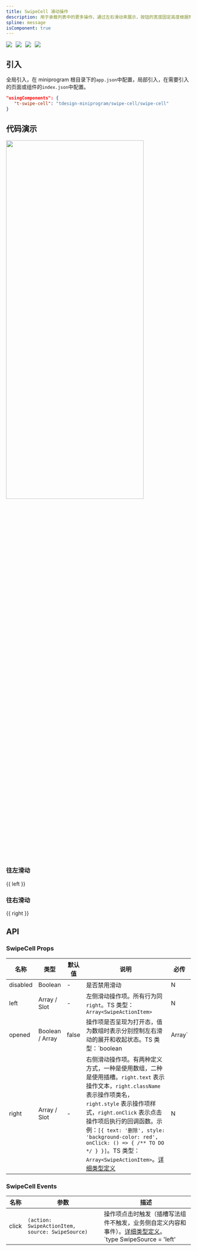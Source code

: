 ```yaml
---
title: SwipeCell 滑动操作
description: 用于承载列表中的更多操作，通过左右滑动来展示，按钮的宽度固定高度根据列表高度而变化。
spline: message
isComponent: true
---
```


<span class="coverages-badge" style="margin-right: 10px"><img src="https://img.shields.io/badge/coverages%3A%20lines-95%25-blue" /></span><span class="coverages-badge" style="margin-right: 10px"><img src="https://img.shields.io/badge/coverages%3A%20functions-83%25-blue" /></span><span class="coverages-badge" style="margin-right: 10px"><img src="https://img.shields.io/badge/coverages%3A%20statements-92%25-blue" /></span><span class="coverages-badge" style="margin-right: 10px"><img src="https://img.shields.io/badge/coverages%3A%20branches-100%25-blue" /></span>
## 引入

全局引入，在 miniprogram 根目录下的`app.json`中配置，局部引入，在需要引入的页面或组件的`index.json`中配置。

```json
"usingComponents": {
   "t-swipe-cell": "tdesign-miniprogram/swipe-cell/swipe-cell"
}
```

## 代码演示

<img src="https://tdesign.gtimg.com/miniprogram/readme/swipeout-1.png" width="375px" height="50%">

### 往左滑动

{{ left }}

### 往右滑动

{{ right }}

## API

### SwipeCell Props

| 名称     | 类型            | 默认值 | 说明| 必传            |
| -------- | --------------- | ------ | -- | --------------- |
| disabled | Boolean         | -      | 是否禁用滑动| N |
| left     | Array / Slot    | -      | 左侧滑动操作项。所有行为同 `right`。TS 类型：`Array<SwipeActionItem>`| N               |
| opened   | Boolean / Array | false  | 操作项是否呈现为打开态，值为数组时表示分别控制左右滑动的展开和收起状态。TS 类型：`boolean| Array<boolean>` | N   |
| right    | Array / Slot    | -      | 右侧滑动操作项。有两种定义方式，一种是使用数组，二种是使用插槽。`right.text` 表示操作文本，`right.className` 表示操作项类名，`right.style` 表示操作项样式，`right.onClick` 表示点击操作项后执行的回调函数。示例：`[{ text: '删除', style: 'background-color: red', onClick: () => { /** TO DO */ } }]`。TS 类型：`Array<SwipeActionItem>`。[详细类型定义](https://github.com/Tencent/tdesign-miniprogram/tree/develop/src/swipe-cell/type.ts) | N |

### SwipeCell Events

名称 | 参数 | 描述
-- | -- | --
click | `(action: SwipeActionItem, source: SwipeSource)` | 操作项点击时触发（插槽写法组件不触发，业务侧自定义内容和事件）。[详细类型定义](https://github.com/Tencent/tdesign-miniprogram/tree/develop/src/swipe-cell/type.ts)。<br/>`type SwipeSource = 'left' | 'right'`<br/>
